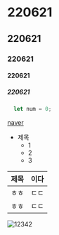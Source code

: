 # 220621
## 220621
### 220621
#### 220621
##### 220621

```javascript
  let num = 0;
```

[naver](https://www.naver.com)

* 제목
  * 1
  * 2
  * 3

제목|이다
---|---
ㅎㅎ|ㄷㄷ
ㅎㅎ|ㄷㄷ

![12342](https://user-images.githubusercontent.com/50866572/174936973-e5766a48-203e-46ba-9278-17fd750c2fc6.jpg)
